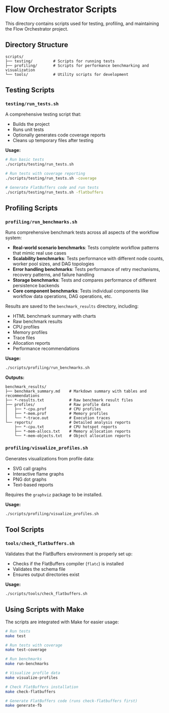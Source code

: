 # Flow Orchestrator Scripts

This directory contains scripts used for testing, profiling, and maintaining the Flow Orchestrator project.

## Directory Structure

```
scripts/
├── testing/         # Scripts for running tests
├── profiling/       # Scripts for performance benchmarking and visualization
└── tools/           # Utility scripts for development
```

## Testing Scripts 

### `testing/run_tests.sh`

A comprehensive testing script that:
- Builds the project
- Runs unit tests
- Optionally generates code coverage reports
- Cleans up temporary files after testing

**Usage:**
```bash
# Run basic tests
./scripts/testing/run_tests.sh

# Run tests with coverage reporting
./scripts/testing/run_tests.sh -coverage

# Generate FlatBuffers code and run tests
./scripts/testing/run_tests.sh -flatbuffers
```

## Profiling Scripts

### `profiling/run_benchmarks.sh`

Runs comprehensive benchmark tests across all aspects of the workflow system:
- **Real-world scenario benchmarks**: Tests complete workflow patterns that mimic real use cases
- **Scalability benchmarks**: Tests performance with different node counts, worker pool sizes, and DAG topologies
- **Error handling benchmarks**: Tests performance of retry mechanisms, recovery patterns, and failure handling
- **Storage benchmarks**: Tests and compares performance of different persistence backends
- **Core component benchmarks**: Tests individual components like workflow data operations, DAG operations, etc.

Results are saved to the `benchmark_results` directory, including:
- HTML benchmark summary with charts
- Raw benchmark results
- CPU profiles
- Memory profiles
- Trace files
- Allocation reports
- Performance recommendations

**Usage:**
```bash
./scripts/profiling/run_benchmarks.sh
```

**Outputs:**
```
benchmark_results/
├── benchmark_summary.md    # Markdown summary with tables and recommendations
├── *-results.txt           # Raw benchmark result files
├── profiles/               # Raw profile data
│   ├── *-cpu.prof          # CPU profiles
│   ├── *-mem.prof          # Memory profiles
│   └── *-trace.out         # Execution traces
└── reports/                # Detailed analysis reports
    ├── *-cpu.txt           # CPU hotspot reports
    ├── *-mem-allocs.txt    # Memory allocation reports
    └── *-mem-objects.txt   # Object allocation reports
```

### `profiling/visualize_profiles.sh`

Generates visualizations from profile data:
- SVG call graphs
- Interactive flame graphs
- PNG dot graphs
- Text-based reports

Requires the `graphviz` package to be installed.

**Usage:**
```bash
./scripts/profiling/visualize_profiles.sh
```

## Tool Scripts

### `tools/check_flatbuffers.sh`

Validates that the FlatBuffers environment is properly set up:
- Checks if the FlatBuffers compiler (`flatc`) is installed
- Validates the schema file
- Ensures output directories exist

**Usage:**
```bash
./scripts/tools/check_flatbuffers.sh
```

## Using Scripts with Make

The scripts are integrated with Make for easier usage:

```bash
# Run tests
make test

# Run tests with coverage
make test-coverage

# Run benchmarks
make run-benchmarks

# Visualize profile data
make visualize-profiles

# Check FlatBuffers installation
make check-flatbuffers

# Generate FlatBuffers code (runs check-flatbuffers first)
make generate-fb
``` 
